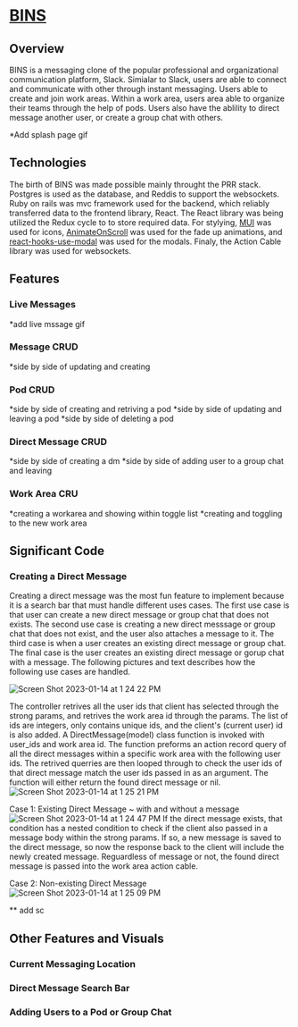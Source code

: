 # [BINS](https://bins.onrender.com/)

## Overview 

BINS is a messaging clone of the popular professional and organizational communication platform, Slack. Simialar to Slack, users are able to connect and communicate with other through instant messaging. Users able to create and join work areas. Within a work area, users area able to organize their teams through the help of pods. Users also have the ablility to direct message another user, or create a group chat with others.  

*Add splash page gif 

## Technologies 

The birth of BINS was made possible mainly throught the PRR stack. Postgres is used as the database, and Reddis to support the websockets. Ruby on rails was mvc framework used for the backend, which reliably transferred data to the frontend library, React. The React library was being utilized the Redux cycle to to store required data. For stylying, [MUI](https://mui.com/) was used for icons, [AnimateOnScroll](https://michalsnik.github.io/aos/) was used for the fade up animations, and [react-hooks-use-modal](https://www.npmjs.com/package/react-hooks-use-modal) was used for the modals. Finaly, the Action Cable library was used for websockets.

## Features 

### Live Messages 
*add live mssage gif 

### Message CRUD
*side by side of updating and creating 

### Pod CRUD 
*side by side of creating and retriving a pod 
*side by side of updating and leaving a pod 
*side by side of deleting a pod 

### Direct Message CRUD
*side by side of creating a dm 
*side by side of adding user to a group chat and leaving 

### Work Area CRU 
*creating a workarea and showing within toggle list 
*creating and toggling to the new work area 

## Significant Code 

### Creating a Direct Message 
Creating a direct message was the most fun feature to implement because it is a search bar that must handle different uses cases. The first use case is that user can create a new direct message or group chat that does not exists. The second use case is creating a new direct messsage or group chat that does not exist, and the user also attaches a message to it. The third case is when a user creates an existing direct message or group chat. The final case is the user creates an existing direct message or gorup chat with a message. The following pictures and text describes how the following use cases are handled.

![Screen Shot 2023-01-14 at 1 24 22 PM](https://user-images.githubusercontent.com/26070301/212497732-c3aaa304-5eb7-4902-940a-fd93d1fc221d.png)

The controller retrives all the user ids that client has selected through the strong params, and retrives the work area id through the params. The list of ids are integers, only contains unique ids, and the client's (current user) id is also added. A DirectMessage(model) class function is invoked with user_ids and work area id. The function preforms an action record query of all the direct messages within a specific work area with the following user ids. The retrived querries are then looped through to check the user ids of that direct message match the user ids passed in as an argument. The function will either return the found direct message or nil. 
![Screen Shot 2023-01-14 at 1 25 21 PM](https://user-images.githubusercontent.com/26070301/212497753-3024f1a2-dbda-40a7-b55e-da9dda78976e.png)

Case 1: Existing Direct Message ~ with and without a message 
![Screen Shot 2023-01-14 at 1 24 47 PM](https://user-images.githubusercontent.com/26070301/212497808-198cafe4-0f40-4a51-a46a-e36cb16b4aac.png)
If the direct message exists, that condition has a nested condition to check if the client also passed in a message body within the strong params. If so, a new message is saved to the direct message, so now the response back to the client will include the newly created message. Reguardless of message or not, the found direct message is passed into the work area action cable. 

Case 2: Non-existing Direct Message 
![Screen Shot 2023-01-14 at 1 25 09 PM](https://user-images.githubusercontent.com/26070301/212498085-8412e4ce-2f11-46b5-8ae4-dd521f562249.png)







** add sc 

## Other Features and Visuals 

### Current Messaging Location 

### Direct Message Search Bar 

### Adding Users to a Pod or Group Chat 

